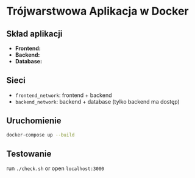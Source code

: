 # Trójwarstwowa Aplikacja w Docker

## Skład aplikacji

- **Frontend:**
- **Backend:**
- **Database:**

## Sieci

- `frontend_network`: frontend + backend
- `backend_network`: backend + database (tylko backend ma dostęp)

## Uruchomienie

```bash
docker-compose up --build
```

## Testowanie

run `./check.sh` or open `localhost:3000`

